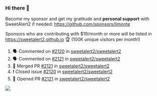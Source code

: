 ### Hi there 👋

Become my sponsor and get my gratitude and **personal support** with SweetAlert2 if needed: https://github.com/sponsors/limonte

Sponsors who are contributing with $19/month or more will be listed in https://sweetalert2.github.io 🏆 (100K unique visitors per month!)

<!--START_SECTION:activity-->
1. 🗣 Commented on [#2120](https://github.com/sweetalert2/sweetalert2/issues/2120) in [sweetalert2/sweetalert2](https://github.com/sweetalert2/sweetalert2)
2. 🗣 Commented on [#2121](https://github.com/sweetalert2/sweetalert2/issues/2121) in [sweetalert2/sweetalert2](https://github.com/sweetalert2/sweetalert2)
3. 🎉 Merged PR [#2121](https://github.com/sweetalert2/sweetalert2/pull/2121) in [sweetalert2/sweetalert2](https://github.com/sweetalert2/sweetalert2)
4. ❗️ Closed issue [#2120](https://github.com/sweetalert2/sweetalert2/issues/2120) in [sweetalert2/sweetalert2](https://github.com/sweetalert2/sweetalert2)
5. 💪 Opened PR [#2121](https://github.com/sweetalert2/sweetalert2/pull/2121) in [sweetalert2/sweetalert2](https://github.com/sweetalert2/sweetalert2)
<!--END_SECTION:activity-->

![](https://github-readme-stats.vercel.app/api?username=limonte&theme=vue&show_icons=true)
